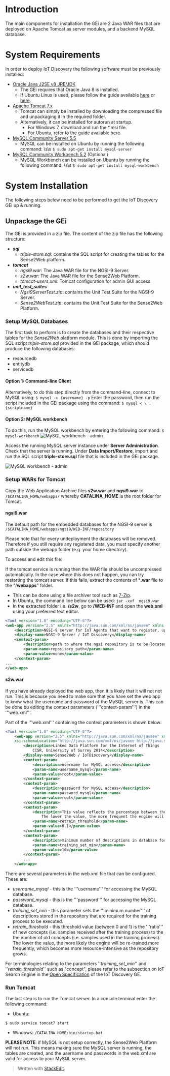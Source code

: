 # Introduction

The main components for installation the GEi are 2 Java WAR files that are deployed on Apache Tomcat as server modules, and a backend MySQL database.

# System Requirements

In order to deploy IoT Discovery the following software must be previously installed:
<br>

 - [Oracle Java J2SE v8 JRE/JDK][Oracle Java]
	 - The GEi requires that Oracle Java 8 is installed. 
	 - If Ubuntu Linux is used, please follow the guide available [here][Oracle Java Ubuntu default] or [here][Oracle Java Ubuntu webupd8].
 - [Apache Tomcat 7.x][Apache Tomcat]
	 - Tomcat can simply be installed by downloading the compressed file and unpackaging it in the required folder.
	 - Alternatively, it can be installed for autorun at startup.
		 - For Windows 7, download and run the *.msi file.
		 - For Ubuntu, refer to the guide available [here](https://www.digitalocean.com/community/tutorials/how-to-install-apache-tomcat-7-on-ubuntu-14-04-via-apt-get).
 - [MySQL Community Server 5.5](http://dev.mysql.com/downloads/mysql/)
	 - MySQL can be installed on Ubuntu by running the following command: \s\s 
	 ``` $ sudo apt-get install mysql-server ```
 - [MySQL Community Workbench 5.2](http://www.mysql.com/downloads/workbench/) (Optional)
	 - MySQL Workbench can be installed on Ubuntu by running the following command: \s\s
	 ``` $ sudo apt-get install mysql-workbench ```

# System Installation

The following steps below need to be performed to get the IoT Discovery GEi up & running.

## Unpackage the GEi

The GEi is provided in a zip file. The content of the zip file has the following structure:

- ***sql***
	 - *triple-store.sql*: contains the SQL script for creating the tables for the Sense2Web platform.
- ***tomcat***
	 - *ngsi9.war*: The Java WAR file for the NGSI-9 Server.
	 - *s2w.war*: The Java WAR file for the Sense2Web Platform.
	 - *tomcat-users.xml*: Tomcat configuration for admin GUI access.
- ***unit_test_suites***
  - *Ngsi9ServerTest.zip*: contains the Unit Test Suite for the NGSI-9 Server.
  - *Sense2WebTest.zip*: contains the Unit Test Suite for the Sense2Web Platform.

### Setup MySQL Databases

The first task to perform is to create the databases and their respective tables for the *Sense2Web* platform module. This is done by importing the SQL script *triple-store.sql* provided in the GEi package, which should produce the following databases:

 - resourcedb 
 - entitydb 
 - servicedb

#### Option 1: Command-line Client
Alternatively, to do this step directly from the command-line, connect to MySQL using: ``` $ mysql -u {username} -p ```
Enter the password, then run the script included in the GEi package using the command: ``` $ mysql < \ . {scriptname} ```

#### Option 2: MySQL workbench
To do this, run the MySQL workbench by entering the following command: 
``` $ mysql-workbench ```
![MySQL workbench - admin](http://forge.fiware.org/plugins/mediawiki/wiki/fiware/images/9/9a/Mysql-wb-1.png)

Access the running MySQL server instance under **Server Administration**. Check that the server is running. Under **Data Import/Restore**, import and run the SQL script **triple-store.sql** file that is included in the GEi package.

![MySQL workbench - admin](http://forge.fiware.org/plugins/mediawiki/wiki/fiware/images/d/d8/Mysql-wb-2.png)


### Setup WARs for Tomcat

Copy the Web Application Archive files **s2w.war** and **ngsi9.war** to `/$CATALINA_HOME/webapps/`  whereby **CATALINA_HOME** is the root folder for Tomcat.

#### **ngsi9.war**
The default path for the embedded databases for the NGSI-9 server is `/$CATALINA_HOME/webapps/ngsi9/WEB-INF/repository`
 
Please note that for every undeployment the databases will be removed. Therefore if you still require any registered data, you must specify another path outside the webapp folder (e.g. your home directory).

 To access and edit this file: 

If the tomcat service is running then the WAR file should be uncompressed automatically. In the case where this does not happen, you can try restarting the tomcat server. If this fails, extract the contents of ***.war** file to the "/**webapps**" folder. 

 - This can be done using a file archiver tool such as [7-Zip](http://www.7-zip.org/). 
 - In Ubuntu, the command line below can be used: ``` jar -xvf  ngsi9.war ```
 - In the extracted folder i.e. **/s2w**, go to **/WEB-INF** and open the **web.xml** using your preferred text editor.

```xml
<?xml version="1.0" encoding="UTF-8"?>
<web-app version="2.5" xmlns="http://java.sun.com/xml/ns/javaee" xmlns:xsi="http://www.w3.org/2001/XMLSchema-instance" xsi:schemaLocation="http://java.sun.com/xml/ns/javaee http://java.sun.com/xml/ns/javaee/web-app_2_5.xsd">
    <description>NGSI-9 server for IoT Agents that want to register, update and discover IoT NGSI Context Entities</description>
    <display-name>NGSI-9 Server / IoT Discovery</display-name>
    <context-param>
        <description>path to where the ngsi repository is to be located</description>
        <param-name>repository_path</param-name>
        <param-value>none</param-value>
    </context-param>
...
</web-app>
```

#### **s2w.war**

If you have already deployed the web app, then it is likely that it will not not run. This is because you need to make sure that you have set the web app to know what the username and password of the MySQL server is. This can be done bu editing the context parameters ('''context-param''') in the '''web.xml'''. 

Part of the '''web.xml''' containing the context parameters is shown below:
```xml
<?xml version="1.0" encoding="UTF-8"?>
    <web-app version="2.5" xmlns="http://java.sun.com/xml/ns/javaee" xmlns:xsi="http://www.w3.org/2001/XMLSchema-instance" 
    xsi:schemaLocation="http://java.sun.com/xml/ns/javaee http://java.sun.com/xml/ns/javaee/web-app_2_5.xsd">    
        <description>Linked Data Platform for the Internet of Things
            CCSR, University of Surrey 2014</description>
        <display-name>Sense2Web / IoTDiscovery</display-name>
        <context-param>
            <description>username for MySQL access</description>
            <param-name>username_mysql</param-name>
            <param-value>root</param-value>
        </context-param>
        <context-param>
            <description>password for MySQL access</description>
            <param-name>password_mysql</param-name>
            <param-value>root</param-value>
        </context-param>
        <context-param>
            <description>This value reflects the percentage between the number of trained concepts and concepts that have been folded in.
                The lower the value, the more frequent the engine will likely be trained</description>
            <param-name>retrain_threshold</param-name>
            <param-value>0.1</param-value>
        </context-param>
        <context-param>
            <description>minimum number of descriptions in database for training</description>
            <param-name>training_set_min</param-name>
            <param-value>10</param-value>
        </context-param>   
        ...
    </web-app>
```
There are several parameters in the web.xml file that can be configured. These are:

 - *username_mysql* - this is the '''username''' for accessing the MySQL database.
 - *password_mysql* - this is the '''password''' for accessing the MySQL database.
 - *training_set_min* - this parameter sets the '''minimum number''' of descriptions stored in the repository that are required for the training process to be executed.
 - *retrain_threshold* - this threshold value (between 0 and 1) is the '''ratio''' of new concepts (i.e. samples received after the training process) to the the number of old concepts (i.e. samples used in the training process). The lower the value, the more likely the engine will be re-trained more frequently, which becomes more resource-intensive as the repository grows.

For terminologies relating to the parameters ''*training_set_min*'' and ''*retrain_threshold*'' such as "concept", please refer to the subsection on IoT Search Engine in the [Open Specification](http://forge.fi-ware.org/plugins/mediawiki/wiki/fiware/index.php/FIWARE.OpenSpecification.IoT.Backend.IoTDiscovery#IoT_Search_Engine_.28Probabilistic.29) of the IoT Discovery GE.

### Run Tomcat

The last step is to run the Tomcat server. In a console terminal enter the following command:

 - Ubuntu: 

``` $ sudo service tomcat7 start ```

 - Windows: 
``` /CATALINA_HOME/bin/startup.bat ```

**PLEASE NOTE**: if MySQL is not setup correctly, the Sense2Web Platform will not run. This means making sure the MySQL server is running, the tables are created, and the username and passwords in the web.xml are valid for access to your MySQL server.


[Oracle Java]: http://www.oracle.com/technetwork/java/javase/downloads/jdk8-downloads-2133151.html
[Oracle Java Ubuntu default]: http://www.wikihow.com/Upgrade-Oracle-Java-on-Ubuntu-Linux
[Oracle Java Ubuntu webupd8]: http://www.webupd8.org/2012/09/install-oracle-java-8-in-ubuntu-via-ppa.html
[Apache Tomcat]: http://tomcat.apache.org/download-70.cgi
[db4o]: http://www.db4o.com/
[MySQL]: http://mysql.com/
[UPG]: http://forge.fiware.org/plugins/mediawiki/wiki/fiware/index.php/Configuration_Manager_-_IoT_Discovery_-_User_and_Programmers_Guide#NGSI-9_API
[db4o-install]: http://db4o-object-manager.software.informer.com/download/?ca4611a
> Written with [StackEdit](https://stackedit.io/).
